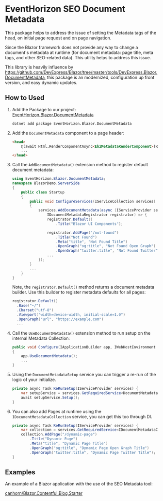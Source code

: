 # EventHorizon SEO Document Metadata

This package helps to address the issue of setting the Metadata tags of the head, on initial page request and on page navigation. 

Since the Blazor framework does not provide any way to change a document's metadata at runtime (for document metadata: page title, meta tags, and other SEO-related data). This utility helps to address this issue.

This library is heavily influence by <a href="https://github.com/DevExpress/Blazor/tree/master/tools/DevExpress.Blazor.DocumentMetadata">https://github.com/DevExpress/Blazor/tree/master/tools/DevExpress.Blazor.DocumentMetadata</a>, this package is an modernized, configuration up front version, and easy dynamic updates.

## How to Used

1. Add the Package to our project: <a href="https://www.nuget.org/packages/EventHorizon.Blazor.DocumentMetadata/">EventHorizon.Blazor.DocumentMetadata</a>

    ~~~ bash
    dotnet add package EventHorizon.Blazor.DocumentMetadata
    ~~~

2. Add the `DocumentMetadata` component to a page header:

    ~~~ html
    <head>
        @(await Html.RenderComponentAsync<EhzMetadataRenderComponent>(RenderMode.ServerPrerendered))
        ...
    </head>
    ~~~

2. Call the `AddDocumentMetadata()` extension method to register default document metadata:

    ~~~ csharp
    using EventHorizon.Blazor.DocumentMetadata;
    namespace BlazorDemo.ServerSide
    {
        public class Startup
        {
            public void ConfigureServices(IServiceCollection services)
            {
                services.AddDocumentMetadata(async (IServiceProvider serviceProvider,
                    IDocumentMetadataRegistrator registrator) => {
                    registrator.Default()
                        .Title("Blazor UI Components");

                    registrator.AddPage("/not-found")
                        .Title("Not Found")
                        .Meta("title", "Not Found Title")
                        .OpenGraph("og:title", "Not Found Open Graph")
                        .OpenGraph("twitter:title", "Not Found Twitter");
                    ...
                });
            }
            ...
        }
    }
    ~~~
    
    Note, the `registrator.Default()` method returns a document metadata builder. Use this builder to register metadata defaults for all pages:
 
    ~~~ cs
    registrator.Default()
      .Base("~/")
      .Charset("utf-8")
      .Viewport("width=device-width, initial-scale=1.0")
      .OpenGraph("url", "https://example.com")
      ...
    ~~~

3. Call the `UseDocumentMetadata()` extension method to run setup on the internal Metadata Collection: 

    ~~~ csharp 
    public void Configure(IApplicationBuilder app, IWebHostEnvironment env)
    {
        app.UseDocumentMetadata();
        ...
    }
    ~~~

4. Using the `DocumentMetadataSetup` service you can trigger a re-run of the logic of your initialize.

    ~~~ csharp 
    private async Task ReRunSetup(IServiceProvider services) {
        var setupService = services.GetRequiredService<DocumentMetadataSetup>();
        await setupService.Setup();
    }
    ~~~

5. You can also add Pages at runtime using the `IDocumentMetadataCollection` service, you can get this too through DI.

    ~~~ csharp
    private async Task ReRunSetup(IServiceProvider services) {
        var collection = services.GetRequiredService<IDocumentMetadataCollection>();
        collection.AddPage("/dynamic-page")
            .Title("Dynamic Page")
            .Meta("title", "Dynamic Page Title")
            .OpenGraph("og:title", "Dynamic Page Open Graph Title")
            .OpenGraph("twitter:title", "Dynamic Page Twitter Title");
    }
    ~~~

## Examples

An example of a Blazor application with the use of the SEO Metadata tool:

[canhorn/Blazor.Contentful.Blog.Starter](https://github.com/canhorn/Blazor.Contentful.Blog.Starter)
